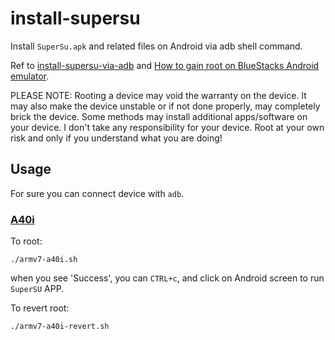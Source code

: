 # install-supersu
Install `SuperSu.apk` and related files on Android via adb shell command.

Ref to [install-supersu-via-adb](https://github.com/spff/install-supersu-via-adb/blob/master/suscript.sh) and [How to gain root on BlueStacks Android emulator](https://android.stackexchange.com/questions/224119/how-to-gain-root-on-bluestacks-android-emulator/224120#224120).

PLEASE NOTE: Rooting a device may void the warranty on the device. It may also make the device unstable or if not done properly, may completely brick the device. Some methods may install additional apps/software on your device. I don't take any responsibility for your device. Root at your own risk and only if you understand what you are doing!

## Usage
For sure you can connect device with `adb`.

### [A40i](https://www.allwinnertech.com/index.php?c=product&a=index&id=69)
To root:

    ./armv7-a40i.sh

when you see 'Success', you can `CTRL+c`, and click on Android screen to run `SuperSU` APP.

To revert root:

    ./armv7-a40i-revert.sh
